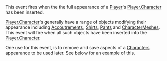 This event fires when the the full appearance of a [Player](https://developer.roblox.com/en-us/api-reference/class/Player)'s [Player.Character](https://developer.roblox.com/en-us/api-reference/property/Player/Character) has been inserted.

[Player.Character](https://developer.roblox.com/en-us/api-reference/property/Player/Character)'s generally have a range of objects modifying their appearance including [Accoutrements](https://developer.roblox.com/en-us/api-reference/class/Accoutrement), [Shirts](https://developer.roblox.com/en-us/api-reference/class/Shirt), [Pants](https://developer.roblox.com/en-us/api-reference/class/Pants) and [CharacterMeshes](https://developer.roblox.com/en-us/api-reference/class/CharacterMesh). This event will fire when all such objects have been inserted into the [Player.Character](https://developer.roblox.com/en-us/api-reference/property/Player/Character).

One use for this event, is to remove and save aspects of a [Characters](https://developer.roblox.com/en-us/api-reference/property/Player/Character) appearance to be used later. See below for an example of this.
